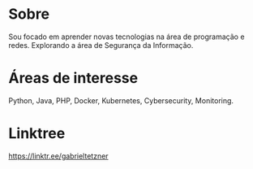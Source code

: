 # Sobre
Sou focado em aprender novas tecnologias na área de programação e redes.
Explorando a área de Segurança da Informação.

# Áreas de interesse
Python, Java, PHP, Docker, Kubernetes, Cybersecurity, Monitoring.

# Linktree

https://linktr.ee/gabrieltetzner


